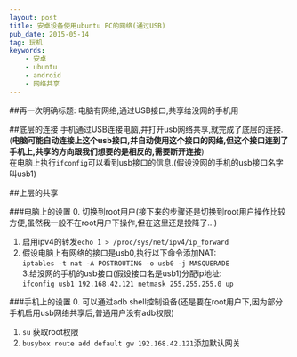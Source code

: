 ```yaml
---
layout: post
title: 安卓设备使用ubuntu PC的网络(通过USB)
pub_date: 2015-05-14
tag: 玩机
keywords:
    - 安卓
    - ubuntu
    - android
    - 网络共享
---
```


##再一次明确标题: 电脑有网络,通过USB接口,共享给没网的手机用

##底层的连接
手机通过USB连接电脑,并打开usb网络共享,就完成了底层的连接.(**电脑可能自动连接上这个usb接口,并自动使用这个接口的网络,但这个接口连到了手机上,共享的方向跟我们想要的是相反的,需要断开连接**)    
在电脑上执行`ifconfig`可以看到usb接口的信息.(假设没网的手机的usb接口名字叫usb1)    

##上层的共享

###电脑上的设置
0. 切换到root用户(接下来的步骤还是切换到root用户操作比较方便,虽然我一般不在root用户下操作,但在这里还是投降了...)    
1. 启用ipv4的转发`echo 1 > /proc/sys/net/ipv4/ip_forward`     
2. 假设电脑上有网络的接口是usb0,执行以下命令添加NAT:    
`iptables -t nat -A POSTROUTING -o usb0 -j MASQUERADE`    
3.给没网的手机的usb接口(假设接口名是usb1)分配ip地址:    
`ifconfig usb1 192.168.42.121 netmask 255.255.255.0 up`    

###手机上的设置
0. 可以通过adb shell控制设备(还是要在root用户下,因为部分手机启用usb网络共享后,普通用户没有adb权限)    
1. `su` 获取root权限
2. `busybox route add default gw 192.168.42.121`添加默认网关

